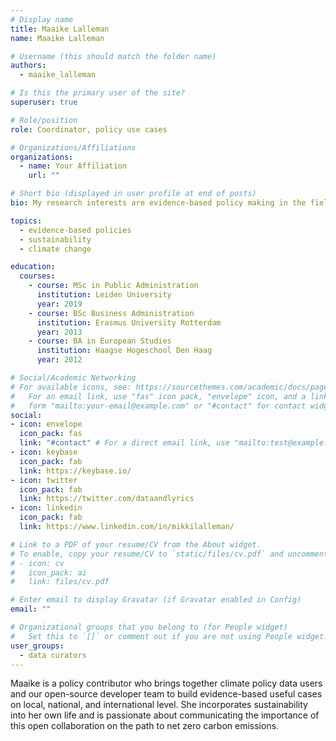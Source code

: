 ```yaml
---
# Display name
title: Maaike Lalleman
name: Maaike Lalleman

# Username (this should match the folder name)
authors:
  - maaike_lalleman

# Is this the primary user of the site?
superuser: true

# Role/position
role: Coordinator, policy use cases

# Organizations/Affiliations
organizations:
  - name: Your Affiliation
    url: ""

# Short bio (displayed in user profile at end of posts)
bio: My research interests are evidence-based policy making in the fields of sustainability, climate change and climate justice.

topics:
  - evidence-based policies
  - sustainability
  - climate change

education:
  courses:
    - course: MSc in Public Administration
      institution: Leiden University
      year: 2019
    - course: BSc Business Administration
      institution: Erasmus University Rotterdam
      year: 2013
    - course: BA in European Studies
      institution: Haagse Hogeschool Den Haag
      year: 2012

# Social/Academic Networking
# For available icons, see: https://sourcethemes.com/academic/docs/page-builder/#icons
#   For an email link, use "fas" icon pack, "envelope" icon, and a link in the
#   form "mailto:your-email@example.com" or "#contact" for contact widget.
social:
- icon: envelope
  icon_pack: fas
  link: "#contact" # For a direct email link, use "mailto:test@example.org".
- icon: keybase
  icon_pack: fab
  link: https://keybase.io/
- icon: twitter
  icon_pack: fab
  link: https://twitter.com/dataandlyrics
- icon: linkedin
  icon_pack: fab
  link: https://www.linkedin.com/in/mikkilalleman/

# Link to a PDF of your resume/CV from the About widget.
# To enable, copy your resume/CV to `static/files/cv.pdf` and uncomment the lines below.
# - icon: cv
#   icon_pack: ai
#   link: files/cv.pdf

# Enter email to display Gravatar (if Gravatar enabled in Config)
email: ""

# Organizational groups that you belong to (for People widget)
#   Set this to `[]` or comment out if you are not using People widget.
user_groups:
  - data curators
---
```


Maaike is a policy contributor who brings together climate policy data users and our open-source developer team to build evidence-based useful cases on local, national, and international level. She incorporates sustainability into her own life and is passionate about communicating the importance of this open collaboration on the path to net zero carbon emissions.
